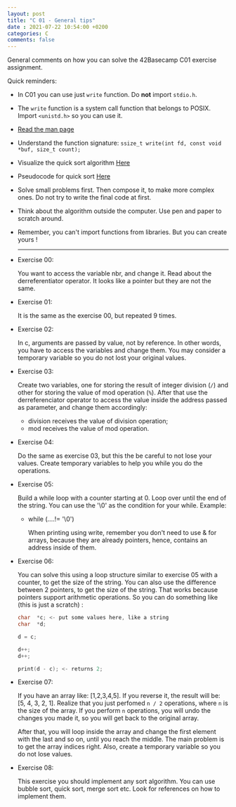 ```yaml
---
layout: post
title: "C 01 - General tips"
date : 2021-07-22 10:54:00 +0200
categories: C
comments: false
---
```




General comments on how you can solve the 42Basecamp C01 exercise assignment.

<!--more-->

Quick reminders:

- In C01 you can use just ```write``` function. Do **not** import ```stdio.h```.

- The ```write``` function is a system call function that belongs to POSIX. Import ```<unistd.h>``` so you can use it.

- [Read the man page](https://man7.org/linux/man-pages/man2/write.2.html)

- Understand the function signature:   ```ssize_t write(int fd, const void *buf, size_t count);```

- Visualize the quick sort algorithm [Here](https://www.youtube.com/watch?v=XE4VP_8Y0BU&t=1s)

- Pseudocode for quick sort [Here](https://www.cc.gatech.edu/classes/cs3158_98_fall/quicksort.html)

- Solve small problems first. Then compose it, to make more complex ones. Do not try to write the final code at first.

- Think about the algorithm outside the computer. Use pen and paper to scratch around.

- Remember, you can't import functions from libraries. But you can create yours !

  ---

- Exercise 00:

  You want to access the variable nbr, and change it. Read about the derreferentiator operator. It looks like a pointer but they are not the same. 

- Exercise 01:

  It is the same as the exercise 00, but repeated 9 times.

- Exercise 02:

  In c, arguments are passed by value, not by reference. In other words, you have to access the variables and change them. You may consider a temporary variable so you do not lost your original values.

- Exercise 03:

  Create two variables, one for storing the result of integer division (```/```) and other for storing the value of mod operation (```%```). After that use the derreferenciator operator to access the value inside the address passed as parameter, and change them accordingly: 

  - division receives the value of division operation;
  - mod receives the value of mod operation.

- Exercise 04:

  Do the same as exercise 03, but this the be careful to not lose your values. Create temporary variables to help you while you do the operations.

- Exercise 05:

  Build a while loop with a counter starting at 0. Loop over until the end of the string. You can use the '\0' as the condition for your while. Example:

  - while (....!= '\0')

    When printing using write, remember you don't need to use & for arrays, because they are already pointers, hence, contains an address inside of them.

- Exercise 06:

  You can solve this using a loop structure similar to exercise 05 with a counter, to get the size of the string. You can also use the difference between 2 pointers, to get the size of the string. That works because pointers support arithmetic operations. So you can do something like (this is just a scratch) :

  ```c
  char	*c; <- put some values here, like a string
  char	*d;
  
  d = c;
  
  d++;
  d++;
  
  print(d - c); <- returns 2;
  
  ```

  

- Exercise 07:

  If you have an array like: [1,2,3,4,5]. If you reverse it, the result will be: [5, 4, 3, 2, 1]. Realize that you just perfomed ```n / 2```  operations, where  ```n```  is the size of the array. If you perform   ```n```  operations, you will undo the changes you made it, so you will get back to the original array.

  After that, you will loop inside the array and change the first element with the last and so on, until you reach the middle. The main problem is to get the array indices right. Also, create a temporary variable so you do not lose values.

- Exercise 08:
  
  This exercise you should implement any sort algorithm. You can use bubble sort, quick sort, merge sort etc. Look for references on how to implement them.
  
  

